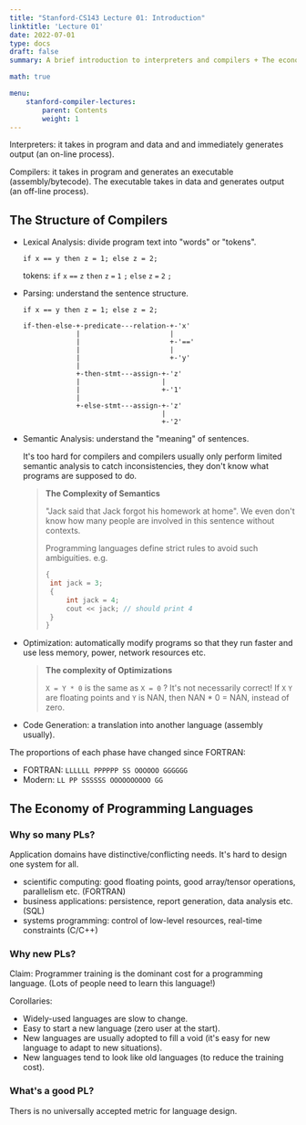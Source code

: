 ```yaml
---
title: "Stanford-CS143 Lecture 01: Introduction"
linktitle: 'Lecture 01'
date: 2022-07-01
type: docs
draft: false
summary: A brief introduction to interpreters and compilers + The economy of programming languages

math: true

menu:
    stanford-compiler-lectures:
        parent: Contents
        weight: 1
---
```


Interpreters: it takes in program and data and and immediately generates output (an on-line process).

Compilers: it takes in program and generates an executable (assembly/bytecode). The executable takes in data and generates output (an off-line process).

## The Structure of Compilers

* Lexical Analysis: divide program text into "words" or "tokens".

    ```basic
    if x == y then z = 1; else z = 2;
    ```

    tokens: `if` `x`  `==` `z` `then` `z` `=` `1` `;` `else` `z` `=` `2` `;`

* Parsing: understand the sentence structure.

    ```basic
    if x == y then z = 1; else z = 2;
    ```

    ```
    if-then-else-+-predicate---relation-+-'x'
                 |                      |
                 |                      +-'=='
                 |                      |
                 |                      +-'y'
                 |
                 +-then-stmt---assign-+-'z'
                 |                    |
                 |                    +-'1'
                 |
                 +-else-stmt---assign-+-'z'
                                      |
                                      +-'2'
    ```

* Semantic Analysis: understand the "meaning" of sentences.

    It's too hard for compilers and compilers usually only perform limited semantic analysis to catch inconsistencies, they don't know what programs are supposed to do.

    > **The Complexity of Semantics**
    >
    > "Jack said that Jack forgot his homework at home". We even don't know how many people are involved in this sentence without contexts.
    >
    > Programming languages define strict rules to avoid such ambiguities. e.g.
    >
    > ```c
    > {
    >  int jack = 3;
    >  {
    >      int jack = 4;
    >      cout << jack; // should print 4
    >  }
    > }
    > ```

* Optimization: automatically modify programs so that they run faster and use less memory, power, network resources etc.

    > **The complexity of Optimizations**
    >
    > `X = Y * 0` is the same as `X = 0` ? It's not necessarily correct! If `X` `Y` are floating points and `Y` is NAN, then NAN * 0 = NAN, instead of zero.

* Code Generation: a translation into another language (assembly usually).

The proportions of each phase have changed since FORTRAN:

* FORTRAN: `LLLLLL PPPPPP SS OOOOOO GGGGGG`
* Modern: `LL PP SSSSSS OOOOOOOOOO GG`

## The Economy of Programming Languages

### Why so many PLs? 

Application domains have distinctive/conflicting needs. It's hard to design one system for all.

* scientific computing: good floating points, good array/tensor operations, parallelism etc. (FORTRAN)
* business applications: persistence, report generation, data analysis etc. (SQL)
* systems programming: control of low-level resources, real-time constraints (C/C++)

### Why new PLs? 

Claim: Programmer training is the dominant cost for a programming language. (Lots of people need to learn this language!)

Corollaries:

* Widely-used languages are slow to change.
* Easy to start a new language (zero user at the start).
* New languages are usually adopted to fill a void (it's easy for new language to adapt to new situations).
* New languages tend to look like old languages (to reduce the training cost).

### What's a good PL?

Thers is no universally accepted metric for language design.